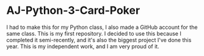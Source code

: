 # AJ-Python-3-Card-Poker
I had to make this for my Python class, I also made a GitHub account for the same class. This is my first repository. I decided to use this because I completed it semi-recently, and it's also the biggest project I've done this year. This is my independent work, and I am very proud of it.

